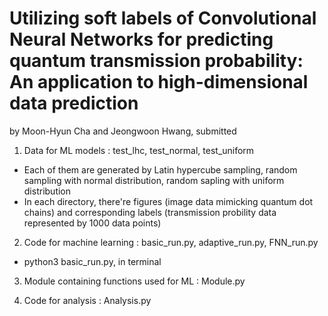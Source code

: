 # Utilizing soft labels of Convolutional Neural Networks for predicting quantum transmission probability: An application to high-dimensional data prediction

by Moon-Hyun Cha and Jeongwoon Hwang, submitted

1. Data for ML models : test_lhc, test_normal, test_uniform
* Each of them are generated by Latin hypercube sampling, random sampling with normal distribution, random sapling with uniform distribution
* In each directory, there're figures (image data mimicking quantum dot chains) and corresponding labels (transmission probility data represented by 1000 data points)

2. Code for machine learning : basic_run.py, adaptive_run.py, FNN_run.py
* python3 basic_run.py, in terminal

3. Module containing functions used for ML : Module.py
 
4. Code for analysis : Analysis.py
